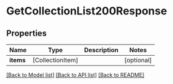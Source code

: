 # GetCollectionList200Response

## Properties
Name | Type | Description | Notes
------------ | ------------- | ------------- | -------------
**items** | [CollectionItem] |  | [optional] 

[[Back to Model list]](../README.md#documentation-for-models) [[Back to API list]](../README.md#documentation-for-api-endpoints) [[Back to README]](../README.md)


